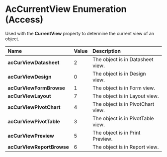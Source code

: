 
# AcCurrentView Enumeration (Access)

Used with the  **CurrentView** property to determine the current view of an object.



|**Name**|**Value**|**Description**|
|:-----|:-----|:-----|
|**acCurViewDatasheet**|2|The object is in Datasheet view.|
|**acCurViewDesign**|0|The object is in Design view.|
|**acCurViewFormBrowse**|1|The object is in Form view.|
|**acCurViewLayout**|7|The object is in Layout view.|
|**acCurViewPivotChart**|4|The object is in PivotChart view.|
|**acCurViewPivotTable**|3|The object is in PivotTable view.|
|**acCurViewPreview**|5|The object is in Print Preview.|
|**acCurViewReportBrowse**|6|The object is in Report view.|
